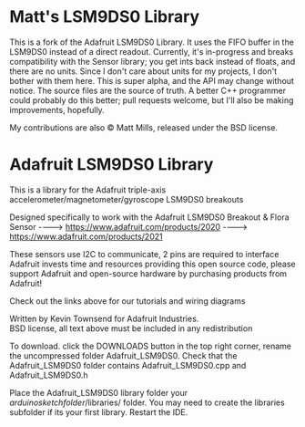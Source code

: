 Matt's LSM9DS0 Library
======================

This is a fork of the Adafruit LSM9DS0 Library. It uses the FIFO buffer in the LSM9DS0 instead of a direct readout. Currently, it's in-progress and breaks compatibility with the Sensor library; you get ints back instead of floats, and there are no units. Since I don't care about units for my projects, I don't bother with them here. This is super alpha, and the API may change without notice. The source files are the source of truth. A better C++ programmer could probably do this better; pull requests welcome, but I'll also be making improvements, hopefully. 

My contributions are also © Matt Mills, released under the BSD license.

Adafruit LSM9DS0 Library
========================

This is a library for the Adafruit triple-axis accelerometer/magnetometer/gyroscope LSM9DS0 breakouts

Designed specifically to work with the Adafruit LSM9DS0 Breakout & Flora Sensor
  ----> https://www.adafruit.com/products/2020
  ----> https://www.adafruit.com/products/2021

These sensors use I2C to communicate, 2 pins are required to interface
Adafruit invests time and resources providing this open source code,
please support Adafruit and open-source hardware by purchasing
products from Adafruit!

Check out the links above for our tutorials and wiring diagrams

Written by Kevin Townsend for Adafruit Industries.  
BSD license, all text above must be included in any redistribution

To download. click the DOWNLOADS button in the top right corner, rename the uncompressed folder Adafruit_LSM9DS0. Check that the Adafruit_LSM9DS0 folder contains Adafruit_LSM9DS0.cpp and Adafruit_LSM9DS0.h

Place the Adafruit_LSM9DS0 library folder your *arduinosketchfolder*/libraries/ folder. You may need to create the libraries subfolder if its your first library. Restart the IDE.
